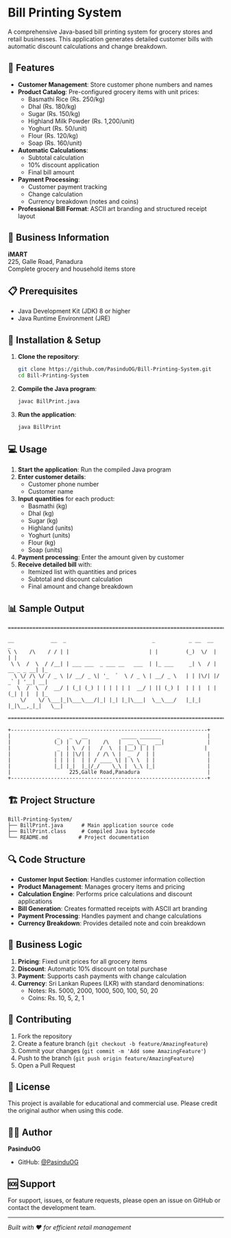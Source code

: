 # Bill Printing System

A comprehensive Java-based bill printing system for grocery stores and retail businesses. This application generates detailed customer bills with automatic discount calculations and change breakdown.

## 🚀 Features

- **Customer Management**: Store customer phone numbers and names
- **Product Catalog**: Pre-configured grocery items with unit prices:
  - Basmathi Rice (Rs. 250/kg)
  - Dhal (Rs. 180/kg)
  - Sugar (Rs. 150/kg)
  - Highland Milk Powder (Rs. 1,200/unit)
  - Yoghurt (Rs. 50/unit)
  - Flour (Rs. 120/kg)
  - Soap (Rs. 160/unit)
- **Automatic Calculations**: 
  - Subtotal calculation
  - 10% discount application
  - Final bill amount
- **Payment Processing**: 
  - Customer payment tracking
  - Change calculation
  - Currency breakdown (notes and coins)
- **Professional Bill Format**: ASCII art branding and structured receipt layout

## 🏪 Business Information

**iMART**  
225, Galle Road, Panadura  
Complete grocery and household items store

## 📋 Prerequisites

- Java Development Kit (JDK) 8 or higher
- Java Runtime Environment (JRE)

## 🔧 Installation & Setup

1. **Clone the repository**:
   ```bash
   git clone https://github.com/PasinduOG/Bill-Printing-System.git
   cd Bill-Printing-System
   ```

2. **Compile the Java program**:
   ```bash
   javac BillPrint.java
   ```

3. **Run the application**:
   ```bash
   java BillPrint
   ```

## 💻 Usage

1. **Start the application**: Run the compiled Java program
2. **Enter customer details**: 
   - Customer phone number
   - Customer name
3. **Input quantities** for each product:
   - Basmathi (kg)
   - Dhal (kg)
   - Sugar (kg)
   - Highland (units)
   - Yoghurt (units)
   - Flour (kg)
   - Soap (units)
4. **Payment processing**: Enter the amount given by customer
5. **Receive detailed bill** with:
   - Itemized list with quantities and prices
   - Subtotal and discount calculation
   - Final amount and change breakdown

## 📊 Sample Output

```
=====================================================================================

__            __  _                            _           _ __  __            _
\ \    /\    / / | |                          | |         (_)  \/  |          | |
 \ \  /  \  / /__| | ___ ___  _ ___ __   ___  | |_ ___     _| \  / | __ _ _ __| |_
  \ \/ /\ \/ / _ \ |/ __/ _ \| '_  `  \ / _ \ | __/ _ \   | | |\/| |/ _` | '__| __|
   \  /  \  /  __/ | (_| (_) | | | | | |  __/ | || (_) |  | | |  | | (_| | |  | |_
    \/    \/ \___|_|\___\___/|_| |_| |_|\___|  \__\___/   |_|_|  |_|\__,_|_|   \__|

=====================================================================================

+----------------------------------------------------------------+
|               _   _   __           _____ _______               |
|              (_) |  \/  |    /\   |  __ \__   __|              |
|               _  | \  / |   /  \  | |__) | | |                |
|              | | | |\/| |  / /\ \ |  _  /  | |                 |
|              | | | |  | | / ____ \| | \ \  | |                 |
|              |_| |_|  |_|/_/    \_\ |  \_\ |_|                 |
|                   225,Galle Road,Panadura                      |
+----------------------------------------------------------------+
```

## 🏗️ Project Structure

```
Bill-Printing-System/
├── BillPrint.java      # Main application source code
├── BillPrint.class     # Compiled Java bytecode
└── README.md          # Project documentation
```

## 🔍 Code Structure

- **Customer Input Section**: Handles customer information collection
- **Product Management**: Manages grocery items and pricing
- **Calculation Engine**: Performs price calculations and discount applications
- **Bill Generation**: Creates formatted receipts with ASCII art branding
- **Payment Processing**: Handles payment and change calculations
- **Currency Breakdown**: Provides detailed note and coin breakdown

## 🎯 Business Logic

1. **Pricing**: Fixed unit prices for all grocery items
2. **Discount**: Automatic 10% discount on total purchase
3. **Payment**: Supports cash payments with change calculation
4. **Currency**: Sri Lankan Rupees (LKR) with standard denominations:
   - Notes: Rs. 5000, 2000, 1000, 500, 100, 50, 20
   - Coins: Rs. 10, 5, 2, 1

## 🤝 Contributing

1. Fork the repository
2. Create a feature branch (`git checkout -b feature/AmazingFeature`)
3. Commit your changes (`git commit -m 'Add some AmazingFeature'`)
4. Push to the branch (`git push origin feature/AmazingFeature`)
5. Open a Pull Request

## 📝 License

This project is available for educational and commercial use. Please credit the original author when using this code.

## 👨‍💻 Author

**PasinduOG**  
- GitHub: [@PasinduOG](https://github.com/PasinduOG)

## 🆘 Support

For support, issues, or feature requests, please open an issue on GitHub or contact the development team.

---

*Built with ❤️ for efficient retail management*